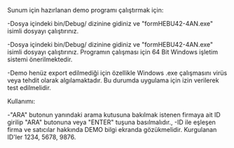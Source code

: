 Sunum için hazırlanan demo programı çalıştırmak için:

-Dosya içindeki bin/Debug/ dizinine gidiniz ve "formHEBU42-4AN.exe" isimli dosyayı çalıştırınız.

-Dosya içindeki bin/Debug/ dizinine gidiniz ve "formHEBU42-4AN.exe" isimli dosyayı çalıştırınız. Programın çalışması için 64 Bit Windows işletim sistemi önerilmektedir.

-Demo henüz export edilmediği için özellikle Windows .exe çalışmasını virüs veya tehdit olarak algılamaktadır. Bu durumda uygulama için izin verilerek test edilmelidir.


Kullanımı:

-"ARA" butonun yanındaki arama kutusuna bakılmak istenen firmaya ait ID girilip "ARA" butonuna veya "ENTER" tuşuna basılmalıdır.,
-ID ile eşleşen firma ve satıcılar hakkında DEMO bilgi ekranda gözükmelidir.
Kurgulanan ID'ler 1234, 5678, 9876.
